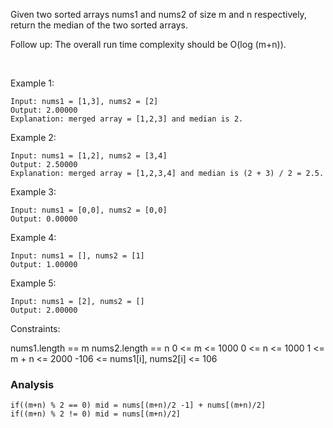 Given two sorted arrays nums1 and nums2 of size m and n respectively, return the median of the two sorted arrays.

Follow up: The overall run time complexity should be O(log (m+n)).

 

Example 1:
```
Input: nums1 = [1,3], nums2 = [2]
Output: 2.00000
Explanation: merged array = [1,2,3] and median is 2.
```
Example 2:
```
Input: nums1 = [1,2], nums2 = [3,4]
Output: 2.50000
Explanation: merged array = [1,2,3,4] and median is (2 + 3) / 2 = 2.5.
```
Example 3:
```
Input: nums1 = [0,0], nums2 = [0,0]
Output: 0.00000
```
Example 4:
```
Input: nums1 = [], nums2 = [1]
Output: 1.00000
```
Example 5:
```
Input: nums1 = [2], nums2 = []
Output: 2.00000
```

Constraints:

nums1.length == m
nums2.length == n
0 <= m <= 1000
0 <= n <= 1000
1 <= m + n <= 2000
-106 <= nums1[i], nums2[i] <= 106


### Analysis
```
if((m+n) % 2 == 0) mid = nums[(m+n)/2 -1] + nums[(m+n)/2]
if((m+n) % 2 != 0) mid = nums[(m+n)/2]
```
